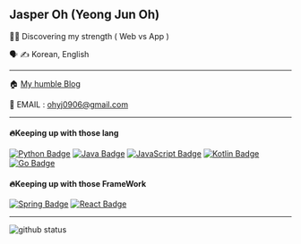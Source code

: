 ## Jasper Oh (Yeong Jun Oh)




👨‍💻 Discovering my strength ( Web vs App )

🗣 ✍️ Korean, English

<hr></hr>

🏠 [My humble Blog](jasper-infinity.tistory.com) </br>

📧 EMAIL : ohyj0906@gmail.com

<hr></hr>

#### 🔥Keeping up with those lang
  
[![Python Badge](https://img.shields.io/badge/Python-3776AB?style=for-the-badge&logo=python&logoColor=black)](https://python.org/)
[![Java Badge](https://img.shields.io/badge/Java-007396?style=for-the-badge&logo=java&logoColor=black)](http://java.com/)
[![JavaScript Badge](https://img.shields.io/badge/JavaScript-F7DF1E?style=for-the-badge&logo=JavaScript&logoColor=black)](https://javascript.info/)
[![Kotlin Badge](https://img.shields.io/badge/Kotlin-0095D5?style=for-the-badge&logo=kotlin&logoColor=black)](http://kotlinlang.org/)
[![Go Badge](https://img.shields.io/badge/Go-00ADD8?style=for-the-badge&logo=go&logoColor=black)](http://golang.org/)



#### 🔥Keeping up with those FrameWork

[![Spring Badge](https://img.shields.io/badge/Spring-6DB33F?style=for-the-badge&logo=spring&logoColor=black)](http://spring.io/)
[![React Badge](https://img.shields.io/badge/ReactJS-61DAFB?style=for-the-badge&logo=react&logoColor=black)](http://reactjs.org/)

<hr></hr>


![github status](https://github-readme-stats.vercel.app/api?username=jasper-oh)

